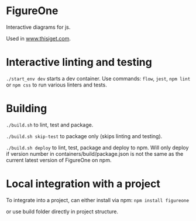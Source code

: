 # FigureOne

Interactive diagrams for js.

Used in www.thisiget.com.

# Interactive linting and testing

`./start_env dev` starts a dev container. Use commands: `flow`, `jest`, `npm lint` or `npm css` to run various linters and tests.



# Building

`./build.sh` to lint, test and package.

`./build.sh skip-test` to package only (skips linting and testing).

`./build.sh deploy` to lint, test, package and deploy to npm. Will only deploy if version number in containers/build/package.json is not the same as the current latest version of FigureOne on npm.


# Local integration with a project

To integrate into a project, can either install via npm:
`npm install figureone`

or use build folder directly in project structure.